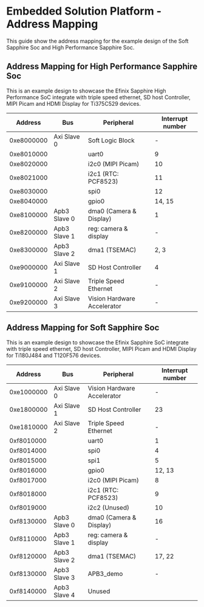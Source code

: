 # Embedded Solution Platform - Address Mapping

This guide show the address mapping for the example design of the Soft Sapphire Soc and High Performance Sapphire Soc.

## Address Mapping for High Performance Sapphire Soc
This is an example design to showcase the Efinix Sapphire High Performance SoC integrate with triple speed ethernet, SD host Controller, MIPI Picam and HDMI Display for Ti375C529 devices.

| Address    | Bus          | Peripheral                      | Interrupt number |
| ---------- | ------------ | ------------------------------- | ---------------- |
| 0xe8000000 | Axi Slave 0  | Soft Logic Block                | -                |
| 0xe8010000 |              | uart0                           | 9                |
| 0xe8020000 |              | i2c0 (MIPI Picam)               | 10               |
| 0xe8021000 |              | i2c1 (RTC: PCF8523)             | 11               |
| 0xe8030000 |              | spi0                            | 12               |
| 0xe8040000 |              | gpio0                           | 14, 15           |
| 0xe8100000 | Apb3 Slave 0 | dma0 (Camera & Display)         | 1                |
| 0xe8200000 | Apb3 Slave 1 | reg: camera & display           | -                |
| 0xe8300000 | Apb3 Slave 2 | dma1 (TSEMAC)                   | 2, 3             |
| 0xe9000000 | Axi Slave 1  | SD Host Controller              | 4                |
| 0xe9100000 | Axi Slave 2  | Triple Speed Ethernet           | -                |
| 0xe9200000 | Axi Slave 3  | Vision Hardware Accelerator     | -                |


## Address Mapping for Soft Sapphire Soc
This is an example design to showcase the Efinix Sapphire SoC integrate with triple speed ethernet, SD host Controller, MIPI Picam and HDMI Display for Ti180J484 and T120F576 devices.

| Address    | Bus          | Peripheral                      | Interrupt number |
| ---------- | ------------ | ------------------------------- | ---------------- |
| 0xe1000000 | Axi Slave 0  | Vision Hardware Accelerator     | -                |
| 0xe1800000 | Axi Slave 1  | SD Host Controller              | 23               |
| 0xe1810000 | Axi Slave 2  | Triple Speed Ethernet           | -                |
| 0xf8010000 |              | uart0                           | 1                |
| 0xf8014000 |              | spi0                            | 4                |
| 0xf8015000 |              | spi1                            | 5                |
| 0xf8016000 |              | gpio0                           | 12, 13           |
| 0xf8017000 |              | i2c0 (MIPI Picam)               | 8                |
| 0xf8018000 |              | i2c1 (RTC: PCF8523)             | 9                |
| 0xf8019000 |              | i2c2 (Unused)                   | 10               |
| 0xf8130000 | Apb3 Slave 0 | dma0 (Camera & Display)         | 16               |
| 0xf8110000 | Apb3 Slave 1 | reg: camera & display           | -                |
| 0xf8120000 | Apb3 Slave 2 | dma1 (TSEMAC)                   | 17, 22           |
| 0xf8130000 | Apb3 Slave 3 | APB3_demo                       | -                |
| 0xf8140000 | Apb3 Slave 4 | Unused                          |                  |